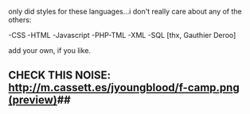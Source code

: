 only did styles for these languages...i don't really care about any of the others:

-CSS
-HTML
-Javascript
-PHP-TML
-XML
-SQL [thx, Gauthier Deroo]

add your own, if you like.


## CHECK THIS NOISE: [http://m.cassett.es/jyoungblood/f-camp.png (preview)](http://m.cassett.es/jyoungblood/f-camp.png)##
